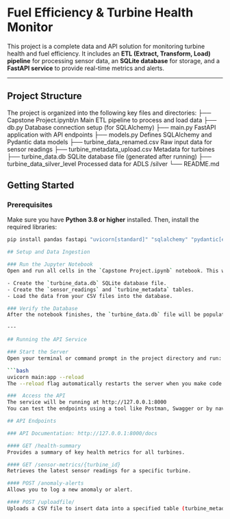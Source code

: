 # Fuel Efficiency & Turbine Health Monitor

This project is a complete data and API solution for monitoring turbine health and fuel efficiency. It includes an **ETL (Extract, Transform, Load) pipeline** for processing sensor data, an **SQLite database** for storage, and a **FastAPI service** to provide real-time metrics and alerts.

---

## Project Structure

The project is organized into the following key files and directories:
├── Capstone Project.ipynb\n
Main ETL pipeline to process and load data
├── db.py
Database connection setup (for SQLAlchemy)
├── main.py
FastAPI application with API endpoints
├── models.py
Defines SQLAlchemy and Pydantic data models
├── turbine_data_renamed.csv
Raw input data for sensor readings
├── turbine_metadata_upload.csv
Metadata for turbines
├── turbine_data.db
SQLite database file (generated after running)
├── turbine_data_silver_level
Processed data for ADLS /silver
└── README.md

## Getting Started

### Prerequisites

Make sure you have **Python 3.8 or higher** installed. Then, install the required libraries:

```bash
pip install pandas fastapi "uvicorn[standard]" "sqlalchemy" "pydantic[email]"

## Setup and Data Ingestion

### Run the Jupyter Notebook
Open and run all cells in the `Capstone Project.ipynb` notebook. This will perform the following steps:

- Create the `turbine_data.db` SQLite database file.
- Create the `sensor_readings` and `turbine_metadata` tables.
- Load the data from your CSV files into the database.

### Verify the Database
After the notebook finishes, the `turbine_data.db` file will be populated with your sensor and metadata.

---

## Running the API Service

### Start the Server
Open your terminal or command prompt in the project directory and run:

```bash
uvicorn main:app --reload
The --reload flag automatically restarts the server when you make code changes, which is useful for development.

###  Access the API
The service will be running at http://127.0.0.1:8000
You can test the endpoints using a tool like Postman, Swagger or by navigating to the interactive API documentation.

## API Endpoints

### API Documentation: http://127.0.0.1:8000/docs

#### GET /health-summary
Provides a summary of key health metrics for all turbines.

#### GET /sensor-metrics/{turbine_id}
Retrieves the latest sensor readings for a specific turbine.

#### POST /anomaly-alerts
Allows you to log a new anomaly or alert.

#### POST /uploadfile/
Uploads a CSV file to insert data into a specified table (turbine_metadata, sensor_readings, or alerts).

